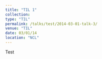 ```yaml
---
title: "TIL 1"
collection: 
type: "TIL"
permalink: /talks/test/2014-03-01-talk-3/
venue: "TIL"
date: 03/01/14                    
location: "NCL"
---
```


Test

